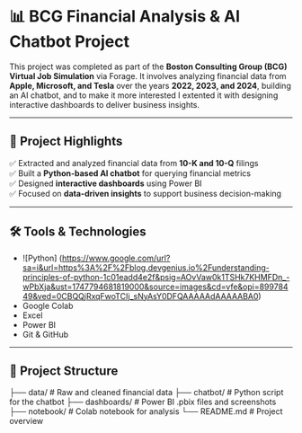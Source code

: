 # 📊 BCG Financial Analysis & AI Chatbot Project

This project was completed as part of the **Boston Consulting Group (BCG) Virtual Job Simulation** via Forage. It involves analyzing financial data from **Apple, Microsoft, and Tesla** over the years **2022, 2023, and 2024**, building an AI chatbot, and to make it more interested I extented it with designing interactive dashboards to deliver business insights.

---

## 🚀 Project Highlights

✅ Extracted and analyzed financial data from **10-K and 10-Q** filings  
✅ Built a **Python-based AI chatbot** for querying financial metrics  
✅ Designed **interactive dashboards** using Power BI  
✅ Focused on **data-driven insights** to support business decision-making

---

## 🛠️ Tools & Technologies

- ![Python] (https://www.google.com/url?sa=i&url=https%3A%2F%2Fblog.devgenius.io%2Funderstanding-principles-of-python-1c01eadd4e2f&psig=AOvVaw0k1TSHk7KHMFDn_-wPbXja&ust=1747794681819000&source=images&cd=vfe&opi=89978449&ved=0CBQQjRxqFwoTCIj_sNyAsY0DFQAAAAAdAAAAABA0)
- Google Colab
- Excel
- Power BI
- Git & GitHub

---

## 📂 Project Structure

├── data/ # Raw and cleaned financial data
├── chatbot/ # Python script for the chatbot
├── dashboards/ # Power BI .pbix files and screenshots
├── notebook/ # Colab notebook for analysis
└── README.md # Project overview

